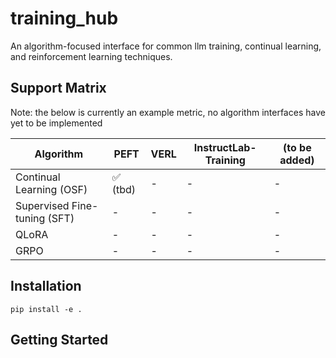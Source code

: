 # training_hub
An algorithm-focused interface for common llm training, continual learning, and reinforcement learning techniques.

## Support Matrix

Note: the below is currently an example metric, no algorithm interfaces have yet to be implemented

| Algorithm | PEFT | VERL | InstructLab-Training | (to be added) |
|-----------|------|-------|---------------------|----------|
| Continual Learning (OSF) | ✅ (tbd) | - | - | - |
| Supervised Fine-tuning (SFT) | - | - | - | - |
| QLoRA | - | - | - | - |
| GRPO | - | - | - | - |


## Installation
```
pip install -e .
```

## Getting Started
